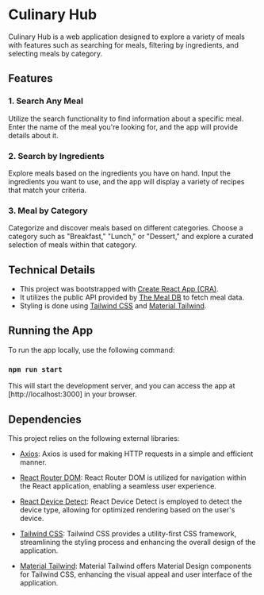# Culinary Hub

Culinary Hub is a web application designed to explore a variety of meals with features such as searching for meals, filtering by ingredients, and selecting meals by category.

## Features

### 1. Search Any Meal

Utilize the search functionality to find information about a specific meal. Enter the name of the meal you're looking for, and the app will provide details about it.

### 2. Search by Ingredients

Explore meals based on the ingredients you have on hand. Input the ingredients you want to use, and the app will display a variety of recipes that match your criteria.

### 3. Meal by Category

Categorize and discover meals based on different categories. Choose a category such as "Breakfast," "Lunch," or "Dessert," and explore a curated selection of meals within that category.

## Technical Details

- This project was bootstrapped with [Create React App (CRA)](https://create-react-app.dev/).
- It utilizes the public API provided by [The Meal DB](https://www.themealdb.com/api.php) to fetch meal data.
- Styling is done using [Tailwind CSS](https://tailwindcss.com/) and [Material Tailwind](https://material-tailwind.com/).

## Running the App

To run the app locally, use the following command:

### `npm run start`

This will start the development server, and you can access the app at [http://localhost:3000] in your browser.


## Dependencies

This project relies on the following external libraries:

- [Axios](https://axios-http.com/): Axios is used for making HTTP requests in a simple and efficient manner.

- [React Router DOM](https://reactrouter.com/): React Router DOM is utilized for navigation within the React application, enabling a seamless user experience.

- [React Device Detect](https://www.npmjs.com/package/react-device-detect): React Device Detect is employed to detect the device type, allowing for optimized rendering based on the user's device.

- [Tailwind CSS](https://tailwindcss.com/): Tailwind CSS provides a utility-first CSS framework, streamlining the styling process and enhancing the overall design of the application.

- [Material Tailwind](https://material-tailwind.com/): Material Tailwind offers Material Design components for Tailwind CSS, enhancing the visual appeal and user interface of the application.

